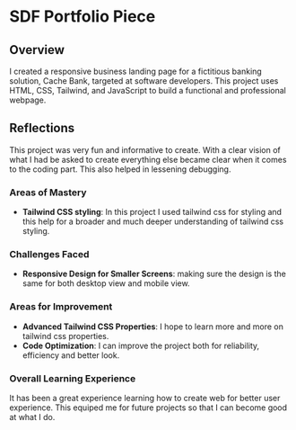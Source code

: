 
# SDF Portfolio Piece

## Overview

I created a responsive business landing page for a fictitious banking solution, Cache Bank, targeted at software developers. This project uses HTML, CSS, Tailwind, and JavaScript to build a functional and professional webpage.

## Reflections

This project was very fun and informative to create. With a clear vision of what I had be asked to create everything else became clear when it comes to the coding part. This also helped in lessening debugging.

### Areas of Mastery

- **Tailwind CSS styling**: In this project I used tailwind css for styling and this help for a broader and much deeper understanding of tailwind css styling.

### Challenges Faced

- **Responsive Design for Smaller Screens**: making sure the design is the same for both desktop view and mobile view.

### Areas for Improvement

- **Advanced Tailwind CSS Properties**: I hope to learn more and more on tailwind css properties.
- **Code Optimization**: I can improve the project both for reliability, efficiency and  better look.

### Overall Learning Experience

It has been a great experience learning how to create web for better user experience. This equiped me for future projects so that I can become good at what I do.